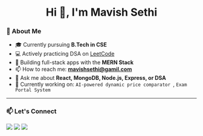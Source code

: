 <h1 align="center">Hi 👋, I'm Mavish Sethi</h1>

### 🌱 About Me

- 🎓 Currently pursuing **B.Tech in CSE**
- 💻 Actively practicing DSA on [LeetCode](https://leetcode.com/u/Mavish_sethi/)
- 🚀 Building full-stack apps with the **MERN Stack**
- 📫 How to reach me: **mavishsethi@gamil.com**
- 💬 Ask me about **React, MongoDB, Node.js, Express, or DSA**
- 🔭 Currently working on: `AI-powered dynamic price comparator `, `Exam Portal System`

---


### 📫 Let's Connect

<p>
  <a href="https://www.linkedin.com/in/mavish-sethi/" target="_blank"><img src="https://img.shields.io/badge/LinkedIn-blue?style=for-the-badge&logo=linkedin&logoColor=white"/></a>
  <a href="mailto:mavishsethi@gmail.com"><img src="https://img.shields.io/badge/Email-D14836?style=for-the-badge&logo=gmail&logoColor=white"/></a>
  <a href="https://leetcode.com/u/Mavish_sethi/"><img src="https://img.shields.io/badge/LeetCode-FFA116?style=for-the-badge&logo=leetcode&logoColor=black"/></a>
</p>

